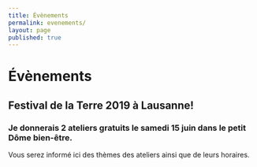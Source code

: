 ```yaml
---
title: Évènements
permalink: evenements/
layout: page
published: true
---
```


# Évènements

## Festival de la Terre 2019 à Lausanne!

### Je donnerais 2 ateliers gratuits le samedi 15 juin dans le petit Dôme bien-être.

Vous serez informé ici des thèmes des ateliers ainsi que de leurs horaires.

<!--

13h “ Augmentez votre confiance en vous par l’autohypnose”

- L’autohypnose pour augmenter votre confiance en vous ! Dans cet atelier, vous apprendrez à utiliser une technique d’autohypnose pour retrouver ou augmenter votre confiance en vous-même !
Avoir confiance en vous est essentiel pour réaliser votre vie telle que vous la souhaitez vraiment! Que ce soit dans le domaine professionnel, sentimental, sexuel, familial ou de la communication.
Bonne nouvelle: avoir confiance en soi, ça s’apprend! Je vous propose aujourd’hui de vous enseigner une méthode d’autohypnose qui va non seulement vous aider à acquérir la confiance en vous-même et également vous permettre d’acquérir ou amplifier toutes sortes d’autres qualités!

[Mon atelier presenté sur le site du Festival de la Terre](http://www.festivaldelaterre.ch/portfolio-item/augmentez-votre-confiance-en-vous-par-lauto-hypnose/)

16h “ Connexion à votre énergie sexuelle de vie par l’hypnose, le mouvement et la voix”.

- L’énergie sexuelle est l’énergie de la vie !... Elle crée la vie et donne vie à votre sexualité, à vos objectifs, à vos transformations, à vos actes...
Par l’hypnose, le mouvement, la voix et au rythme du tambour je vous propose d’amplifier et de faciliter votre connexion à cette puissance de vie de la laisser prendre sa juste place en vous, de vous y abandonner pour vous en imprégner et pouvoir l’utiliser dans la création de votre vie.
Cette connexion à cette énergie sexuelle va vous ouvrir de nouvelles portes dans votre sexualité, dans la relation à vous-même et à l’autre. Elle va vous booster dans vos projets, votre quotidien, et vous permettre de trouver un aplomb et un enracinement confiant dans vos comportements et vos choix.

[Mon atelier presenté sur le site du Festival de la Terre](http://www.festivaldelaterre.ch/portfolio-item/connexion-a-votre-energie-sexuelle-par-lautohypnose/)

Au plaisir de vous y rencontrer!


<!--
# Les Ateliers collectifs !

{: .mise-en-evidence-1 }
Accomplissement personnel
<i class="fa fa-envira" aria-hidden="true"></i>
Épanouissement sexuel féminin
<i class="fa fa-envira" aria-hidden="true"></i>
Hypnochamanisme reconnexion à votre puissance vitale originelle
<i class="fa fa-envira" aria-hidden="true"></i>
Communiquer avec efficacité

<br/>

Tout au long de l’année 2018, je vous propose des ateliers de 19h30 à 21h30 environ sur inscription à la Vallée de Joux et à Lausanne !

Quatre thèmes répartis sur trois ateliers chacun :

### Accomplissement personnel

Ces ateliers vous apporteront les outils essentiels pour réaliser vos objectifs, augmenter votre confiance en vous et maîtriser les bases de l’autohypnose! Vous allez acquérir de nombreux outils d’autohypnose, de PNL, de préparation mentale que vous pourrez utiliser dans la réalisation de ce qui vous tient vraiment à cœur. Il n’est pas obligatoire de suivre les 3 ateliers, cependant ces 3 ateliers sont complémentaires et à eux 3 ils vous offriront une base solide pour votre accomplissement personnel.

<br/>

- <b>3 clefs essentielles pour atteindre vos objectifs</b>
Vallée de Joux 11.01.2018 / Lausanne 18.01.2018
- <b>Augmentez votre confiance en vous</b>
Vallée de Joux 08.02.2018 / Lausanne 15.02.2018
- <b>Apprenez l’autohypnose</b>
Vallée de Joux 08.03.2018 / Lausanne 15.03.2018


### Épanouissement sexuel féminin


Ces ateliers, tous différents et réservé aux femmes, vont crescendo dans l’approche de votre épanouissement sexuel, vous apporteront les outils essentiels à l’épanouissement de votre sexualité dans la relation avec votre conjoint-e-s et avec vous-même ! Ces ateliers seront parsemés de danse, d’hypnose et d’autohypnose, du rythme du tambour, de rituels et de structures tantriques pour apporter une nouvelle dimension à votre sexualité !

<br/>

- <b>Épanouissement sexuel féminin 1</b>
Vallée de Joux 12.04.2018 / Lausanne 19.04.2018
- <b>Épanouissement sexuel féminin 2</b>
Vallée de Joux 10.05.2018 / Lausanne 17.05.2018
- <b>Épanouissement sexuel féminin 3</b>
Vallée de Joux 14.06.2018 / Lausanne 21.06.2018


### Hypnochamanisme reconnexion à votre puissance vitale originelle


Ces ateliers, tous différents et allants crescendo dans l’approche de votre puissance originelle, vous amèneront à reconnecter votre puissance de vie ! Ces ateliers seront composé de danse, d’hypnose et autohypnose, du rythme du tambour, de rituels et de structures tantriques de reconnexion à votre énergie vitale. Même si ces ateliers n’ont aucune visée sexuelle, ils vous seront d’un grand soutien sexuellement ainsi que dans votre vie quotidienne.

<br/>

- <b>Hypnochamanisme 1</b>
Vallée de Joux 12.07.2018 / Lausanne 19.07.2018
- <b>Hypnochamanisme 2</b>
Vallée de Joux 09.08.2018 / Lausanne 16.08.2018
- <b>Hypnochamanisme 3</b>
Vallée de Joux 13.09.2018 / Lausanne 20.09.2018


### Communiquer avec efficacité


Ces ateliers, tous différents vous apporterons les clefs et les outils essentiels pour acquérir de l’aisance et une communication plus efficace dans tout les domaines de votre vie ! En apprenant ces techniques de communication, d’hypnose, d’autohypnose, de PNL, de préparation mentale, et par le biais de divers exercices, vous allez acquérir une base solide pour une communication réussie et bienveillante!

<br/>

- <b>Communication 1</b>
Vallée de Joux 11.10.2018 / Lausanne 18.10.2018
- <b>Communication 2</b>
Vallée de Joux 15.11.2018 /  Lausanne 22.11.2018
- <b>Communication 3</b>
Vallée de Joux 06.12.2018 / Lausanne 13.12.2018

*Les lieux de rencontre vous seront communiqués lors de l’inscription

![Atelier collectif avec Laetitia Stucki](../images/hypnochamanisme.JPG)
-->

<!--
### 2 ateliers gratuits hypnose et tambour chamanique au Festival de la Terre!

*L’hypnose et le tambour chamanique pour une reconnexion à votre puissance de Vie et à votre vrais grand vous d’origine !... Car votre accomplissement personnel naît de votre puissance intérieure !*

Retrouvez-moi au festival de la Terre le samedi 10 juin pour 2 séances d’hypnose accompagnée du rythme du tambour chamanique!

- Hypnose et Tambour : Reconnexion à votre “vrais grand vous d’origine” à 13h au Dôme 2

- Hypnose et Tambour : Reconnexion à votre “puissance de Vie” à 16h au Dôme 2

[![Affiche Festival de la Terre 2017][1]][2]

[1]: ../images/affiche-festi-terre.jpg
[2]: http://www.festivaldelaterre.ch/





**En attendant les évènements à venir, je vous propose mes nouveaux ateliers privés et semi-privés !**

{% include ateliers.liquid %}




-->

<!--

Ceci est un commentaire HTML. Rien de ce qui est noté ici n’apparaîtra !!!


## Inscriptions et tarifs

{: .text-center }
<mailto:laetitia.stucki@gmail.com>
<i class="fa fa-mobile"></i> +41 79 326 30 64
[Tarifs](../tarifs/)
-->